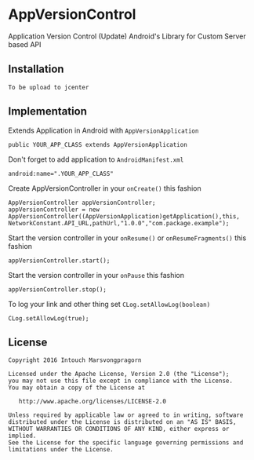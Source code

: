 # AppVersionControl
Application Version Control (Update) Android's Library for Custom Server based API

## Installation

    To be upload to jcenter

## Implementation

Extends Application in Android with `AppVersionApplication`

    public YOUR_APP_CLASS extends AppVersionApplication
    
Don't forget to add application to `AndroidManifest.xml`
   
    android:name=".YOUR_APP_CLASS"

Create AppVersionController in your `onCreate()` this fashion

    AppVersionController appVersionController;
    appVersionController = new AppVersionController((AppVersionApplication)getApplication(),this, NetworkConstant.API_URL,pathUrl,"1.0.0","com.package.example");

Start the version controller in your `onResume()` or `onResumeFragments()` this fashion

    appVersionController.start();
    
Start the version controller in your `onPause` this fashion

    appVersionController.stop();
    
To log your link and other thing set `CLog.setAllowLog(boolean)`

    CLog.setAllowLog(true);
    
## License
	Copyright 2016 Intouch Marsvongpragorn
	
	Licensed under the Apache License, Version 2.0 (the "License");
	you may not use this file except in compliance with the License.
	You may obtain a copy of the License at
	
	   http://www.apache.org/licenses/LICENSE-2.0
	
	Unless required by applicable law or agreed to in writing, software
	distributed under the License is distributed on an "AS IS" BASIS,
	WITHOUT WARRANTIES OR CONDITIONS OF ANY KIND, either express or implied.
	See the License for the specific language governing permissions and
	limitations under the License.